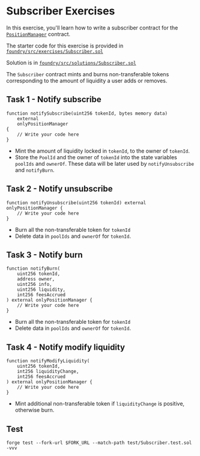 # Subscriber Exercises

In this exercise, you'll learn how to write a subscriber contract for the [`PositionManager`](https://github.com/Uniswap/v4-periphery/blob/main/src/PositionManager.sol) contract.

The starter code for this exercise is provided in [`foundry/src/exercises/Subscriber.sol`](https://github.com/Cyfrin/defi-uniswap-v4/blob/main/foundry/src/exercises/Subscriber.sol)

Solution is in [`foundry/src/solutions/Subscriber.sol`](https://github.com/Cyfrin/defi-uniswap-v4/blob/main/foundry/src/solutions/Subscriber.sol)

The `Subscriber` contract mints and burns non-transferable tokens corresponding to the amount of liquidity a user adds or removes.

## Task 1 - Notify subscribe

```solidity
function notifySubscribe(uint256 tokenId, bytes memory data)
    external
    onlyPositionManager
{
    // Write your code here
}
```

- Mint the amount of liquidity locked in `tokenId`, to the owner of `tokenId`.
- Store the `PoolId` and the owner of `tokenId` into the state variables `poolIds` and `ownerOf`. These data will be later used by `notifyUnsubscribe` and `notifyBurn`.

## Task 2 - Notify unsubscribe

```solidity
function notifyUnsubscribe(uint256 tokenId) external onlyPositionManager {
    // Write your code here
}
```

- Burn all the non-transferable token for `tokenId`
- Delete data in `poolIds` and `ownerOf` for `tokenId`.

## Task 3 - Notify burn

```solidity
function notifyBurn(
    uint256 tokenId,
    address owner,
    uint256 info,
    uint256 liquidity,
    int256 feesAccrued
) external onlyPositionManager {
    // Write your code here
}
```

- Burn all the non-transferable token for `tokenId`
- Delete data in `poolIds` and `ownerOf` for `tokenId`.

## Task 4 - Notify modify liquidity

```solidity
function notifyModifyLiquidity(
    uint256 tokenId,
    int256 liquidityChange,
    int256 feesAccrued
) external onlyPositionManager {
    // Write your code here
}
```

- Mint additional non-transferable token if `liquidityChange` is positive, otherwise burn.

## Test

```shell
forge test --fork-url $FORK_URL --match-path test/Subscriber.test.sol -vvv
```
